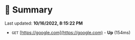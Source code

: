 # 📖 Summary
Last updated: **10/16/2022, 8:15:22 PM**

- `GET` [https://google.com](https://google.com) - **Up** (154ms)
